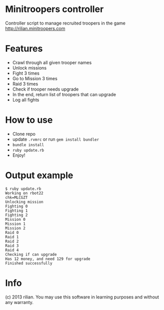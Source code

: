 Minitroopers controller
==============================

Controller script to manage recruited troopers in the game http://rilian.minitroopers.com

Features
========

* Crawl through all given trooper names
* Unlock missions
* Fight 3 times
* Go to Mission 3 times
* Raid 3 times
* Check if trooper needs upgrade
* In the end, return list of troopers that can upgrade
* Log all fights

How to use
==========

* Clone repo
* update `.rvmrc` or run `gem install bundler`
* `bundle install`
* `ruby update.rb`
* Enjoy!

Output example
==============

```
$ ruby update.rb
Working on rbot22
chk=MLCGZT
Unlocking mission
Fighting 0
Fighting 1
Fighting 2
Mission 0
Mission 1
Mission 2
Raid 0
Raid 1
Raid 2
Raid 3
Raid 4
Checking if can upgrade
Has 12 money, and need 129 for upgrade
Finished successfully
```

Info
====

(c) 2013 rilian. You may use this software in learning purposes and without any warranty.
